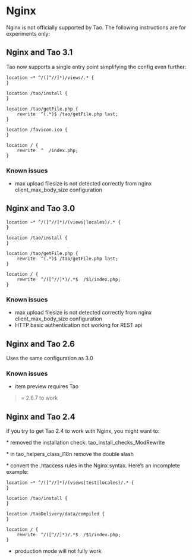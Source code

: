 <!--
created_at: '2013-06-21 10:05:44'
updated_at: '2015-10-13 16:53:52'
authors:
    - 'Joel Bout'
tags:
    - 'Administrator Guide'
-->

Nginx
=====

Nginx is not officially supported by Tao. The following instructions are for experiments only:

Nginx and Tao 3.1
-----------------

Tao now supports a single entry point simplifying the config even further:

    location ~* ^/([^//]*)/views/.* {
    }

    location /tao/install {
    }

    location /tao/getFile.php {
        rewrite  ^(.*)$ /tao/getFile.php last;
    }

    location /favicon.ico {
    }

    location / {
        rewrite  ^  /index.php;
    }

### Known issues

-   max upload filesize is not detected correctly from nginx client_max_body_size configuration

Nginx and Tao 3.0
-----------------

    location ~* ^/([^//]*)/(views|locales)/.* {
    }

    location /tao/install {
    }

    location /tao/getFile.php {
        rewrite  ^(.*)$ /tao/getFile.php last;
    }

    location / {
        rewrite  ^/([^//]*)/.*$  /$1/index.php;
    }

### Known issues

-   max upload filesize is not detected correctly from nginx client_max_body_size configuration
-   HTTP basic authentication not working for REST api

Nginx and Tao 2.6
-----------------

Uses the same configuration as 3.0

### Known issues

-   item preview requires Tao <br/>
>= 2.6.7 to work

Nginx and Tao 2.4
-----------------

If you try to get Tao 2.4 to work with Nginx, you might want to:

\* removed the installation check: tao_install_checks_ModRewrite

\* in tao_helpers_class_I18n remove the double slash

\* convert the .htaccess rules in the Nginx syntax. Here’s an incomplete example:

    location ~* ^/([^//]*)/(views|test|locales)/.* {
    }

    location /tao/install {
    }

    location /taoDelivery/data/compiled {
    }

    location / {
        rewrite  ^/([^//]*)/.*$  /$1/index.php;
    }

-   production mode will not fully work


